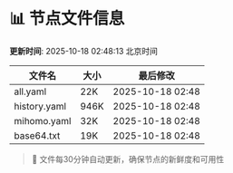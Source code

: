 # 📊 节点文件信息

**更新时间**: 2025-10-18 02:48:13 北京时间

| 文件名 | 大小 | 最后修改 |
|--------|------|----------|
| all.yaml | 22K | 2025-10-18 02:48 |
| history.yaml | 946K | 2025-10-18 02:48 |
| mihomo.yaml | 32K | 2025-10-18 02:48 |
| base64.txt | 19K | 2025-10-18 02:48 |

> 🔄 文件每30分钟自动更新，确保节点的新鲜度和可用性
